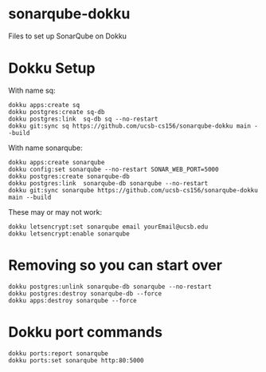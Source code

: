 # sonarqube-dokku
Files to set up SonarQube on Dokku


# Dokku Setup


With name sq:

```
dokku apps:create sq
dokku postgres:create sq-db
dokku postgres:link  sq-db sq --no-restart
dokku git:sync sq https://github.com/ucsb-cs156/sonarqube-dokku main --build
```

With name sonarqube:
```
dokku apps:create sonarqube
dokku config:set sonarqube --no-restart SONAR_WEB_PORT=5000
dokku postgres:create sonarqube-db
dokku postgres:link  sonarqube-db sonarqube --no-restart
dokku git:sync sonarqube https://github.com/ucsb-cs156/sonarqube-dokku main --build
```

These may or may not work:

```
dokku letsencrypt:set sonarqube email yourEmail@ucsb.edu
dokku letsencrypt:enable sonarqube
```

# Removing so you can start over

```
dokku postgres:unlink sonarqube-db sonarqube --no-restart
dokku postgres:destroy sonarqube-db --force
dokku apps:destroy sonarqube --force
```

# Dokku port commands

```
dokku ports:report sonarqube
dokku ports:set sonarqube http:80:5000
```

